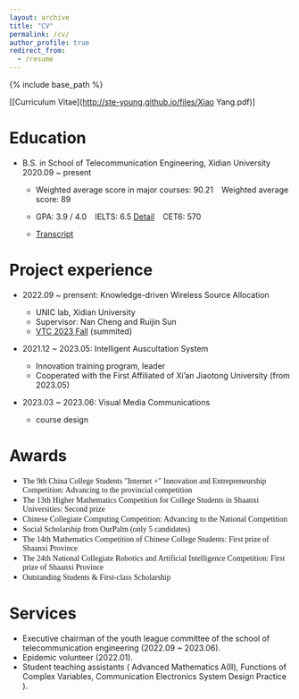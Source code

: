 ```yaml
---
layout: archive
title: "CV"
permalink: /cv/
author_profile: true
redirect_from:
  - /resume
---
```


{% include base_path %}

[[Curriculum Vitae](http://ste-young.github.io/files/Xiao Yang.pdf)]

Education
======
* B.S. in School of Telecommunication Engineering, Xidian University &ensp; 2020.09 ~ present

  * Weighted average score in major courses: 90.21  &ensp;  Weighted average score: 89

  * GPA: 3.9 / 4.0  &ensp;  IELTS: 6.5 [Detail](http://ste-young.github.io/files/IELTS.jpg)  &ensp;   CET6: 570

  * [Transcript](http://ste-young.github.io/files/transcript.pdf)

Project experience
======
* 2022.09 ~ prensent: Knowledge-driven Wireless Source Allocation
  * UNIC lab, Xidian University
  * Supervisor: Nan Cheng and Ruijin Sun
  * [VTC 2023 Fall](https://events.vtsociety.org/vtc2023-fall/) (summited)

* 2021.12 ~ 2023.05: Intelligent Auscultation System
  * Innovation training program, leader
  * Cooperated with the First Affiliated of Xi’an Jiaotong University (from 2023.05)

  
* 2023.03 ~ 2023.06: Visual Media Communications
   * course design


Awards
======
* <font face="微软雅黑">The 9th China College Students "Internet +" Innovation and Entrepreneurship Competition: Advancing to the provincial competition</font>
* <font face="微软雅黑">The 13th Higher Mathematics Competition for College Students in Shaanxi Universities: Second prize</font>
* <font face="微软雅黑">Chinese Collegiate Computing Competition: Advancing to the National Competition</font>
* <font face="微软雅黑">Social Scholarship from OurPalm (only 5 candidates)</font>
* <font face="微软雅黑">The 14th Mathematics Competition of Chinese College Students: First prize of Shaanxi Province</font>
* <font face="微软雅黑">The 24th National Collegiate Robotics and Artificial Intelligence Competition: First prize of Shaanxi Province</font>
* <font face="微软雅黑">Outstanding Students & First-class Scholarship</font>

Services
======
* Executive chairman of the youth league committee of the school of telecommunication engineering (2022.09 ~ 2023.06).
* Epidemic volunteer (2022.01).
* Student teaching assistants ( Advanced Mathematics A(Ⅱ), Functions of Complex Variables, Communication Electronics System Design Practice ).


